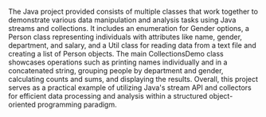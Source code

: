 The Java project provided consists of multiple classes that work together to demonstrate various data manipulation and analysis tasks using Java streams and collections. It includes an enumeration for Gender options, a Person class representing individuals with attributes like name, gender, department, and salary, and a Util class for reading data from a text file and creating a list of Person objects. The main CollectionsDemo class showcases operations such as printing names individually and in a concatenated string, grouping people by department and gender, calculating counts and sums, and displaying the results. Overall, this project serves as a practical example of utilizing Java's stream API and collectors for efficient data processing and analysis within a structured object-oriented programming paradigm.
